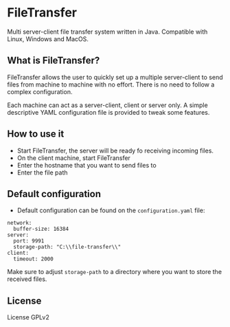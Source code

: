 # FileTransfer

Multi server-client file transfer system written in Java. Compatible with Linux, Windows and MacOS.

## What is FileTransfer?

FileTransfer allows the user to quickly set up a multiple server-client to send files from machine to machine with no effort. There is no need to follow a complex configuration. 

Each machine can act as a server-client, client or server only. A simple descriptive YAML configuration file is provided to tweak some features.

## How to use it

- Start FileTransfer, the server will be ready fo receiving incoming files.
- On the client machine, start FileTransfer
- Enter the hostname that you want to send files to
- Enter the file path

## Default configuration

- Default configuration can be found on the `configuration.yaml` file:

```
network: 
  buffer-size: 16384
server: 
  port: 9991
  storage-path: "C:\\file-transfer\\"
client:
  timeout: 2000
```

Make sure to adjust `storage-path` to a directory where you want to store the received files.

## License 

License GPLv2


